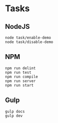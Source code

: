 # Tasks

## NodeJS

	node task/enable-demo
	node task/disable-demo

## NPM

	npm run delint
	npm run test
	npm run compile
	npm run server
	npm run start

## Gulp

	gulp docs
	gulp dev
